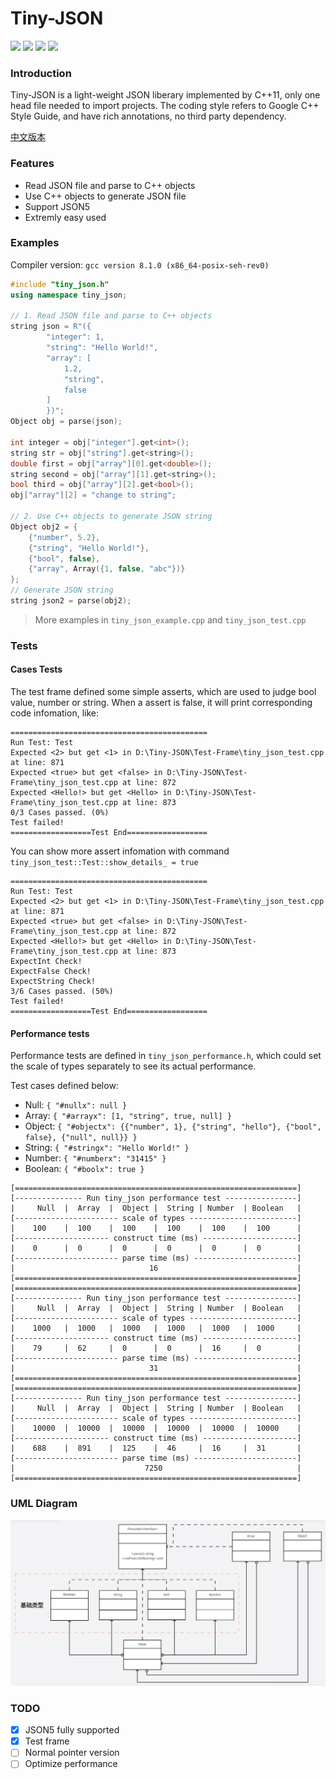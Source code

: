 # Tiny-JSON
![](https://img.shields.io/badge/c%2B%2B-11-blue) ![](https://img.shields.io/badge/release-v1.1-blue) ![](https://img.shields.io/badge/coverage-100%25-green) ![](https://img.shields.io/badge/license-mit-blue)

### Introduction
Tiny-JSON is a light-weight JSON liberary implemented by C++11, only one head file needed to import projects. The coding style refers to Google C++ Style Guide, and have rich annotations, no third party dependency.

[中文版本](https://github.com/Syan-Lin/Tiny-JSON/blob/main/README.md)

### Features
- Read JSON file and parse to C++ objects
- Use C++ objects to generate JSON file
- Support JSON5
- Extremly easy used

### Examples
Compiler version: `gcc version 8.1.0 (x86_64-posix-seh-rev0)`

```cpp
#include "tiny_json.h"
using namespace tiny_json;

// 1. Read JSON file and parse to C++ objects
string json = R"({
        "integer": 1,
        "string": "Hello World!",
        "array": [
            1.2,
            "string",
            false
        ]
        })";
Object obj = parse(json);

int integer = obj["integer"].get<int>();
string str = obj["string"].get<string>();
double first = obj["array"][0].get<double>();
string second = obj["array"][1].get<string>();
bool third = obj["array"][2].get<bool>();
obj["array"][2] = "change to string";

// 2. Use C++ objects to generate JSON string
Object obj2 = {
    {"number", 5.2},
    {"string", "Hello World!"},
    {"bool", false},
    {"array", Array({1, false, "abc"})}
};
// Generate JSON string
string json2 = parse(obj2);
```

>More examples in `tiny_json_example.cpp` and `tiny_json_test.cpp`

### Tests
#### Cases Tests
The test frame defined some simple asserts, which are used to judge bool value, number or string. When a assert is false, it will print corresponding code infomation, like:
```
============================================
Run Test: Test
Expected <2> but get <1> in D:\Tiny-JSON\Test-Frame\tiny_json_test.cpp at line: 871
Expected <true> but get <false> in D:\Tiny-JSON\Test-Frame\tiny_json_test.cpp at line: 872
Expected <Hello!> but get <Hello> in D:\Tiny-JSON\Test-Frame\tiny_json_test.cpp at line: 873
0/3 Cases passed. (0%)
Test failed!
==================Test End==================
```
You can show more assert infomation with command `tiny_json_test::Test::show_details_ = true`
```
============================================
Run Test: Test
Expected <2> but get <1> in D:\Tiny-JSON\Test-Frame\tiny_json_test.cpp at line: 871
Expected <true> but get <false> in D:\Tiny-JSON\Test-Frame\tiny_json_test.cpp at line: 872
Expected <Hello!> but get <Hello> in D:\Tiny-JSON\Test-Frame\tiny_json_test.cpp at line: 873
ExpectInt Check!
ExpectFalse Check!
ExpectString Check!
3/6 Cases passed. (50%)
Test failed!
==================Test End==================
```
#### Performance tests
Performance tests are defined in `tiny_json_performance.h`, which could set the scale of types separately to see its actual performance.

Test cases defined below:
- Null: `{ "#nullx": null }`
- Array: `{ "#arrayx": [1, "string", true, null] }`
- Object: `{ "#objectx": {{"number", 1}, {"string", "hello"}, {"bool", false}, {"null", null}} }`
- String: `{ "#stringx": "Hello World!" }`
- Number: `{ "#numberx": "31415" }`
- Boolean: `{ "#boolx": true }`
```
[===============================================================]
[--------------- Run tiny_json performance test ----------------]
|     Null  |  Array  |  Object |  String | Number  | Boolean   |
[----------------------- scale of types ------------------------]
|    100    |  100    |  100    |  100    |  100    |  100      |
[--------------------- construct time (ms) ---------------------]
|    0      |  0      |  0      |  0      |  0      |  0        |
[----------------------- parse time (ms) -----------------------]
|                              16                               |
[===============================================================]
[===============================================================]
[--------------- Run tiny_json performance test ----------------]
|     Null  |  Array  |  Object |  String | Number  | Boolean   |
[----------------------- scale of types ------------------------]
|    1000   |  1000   |  1000   |  1000   |  1000   |  1000     |
[--------------------- construct time (ms) ---------------------]
|    79     |  62     |  0      |  0      |  16     |  0        |
[----------------------- parse time (ms) -----------------------]
|                              31                               |
[===============================================================]
[===============================================================]
[--------------- Run tiny_json performance test ----------------]
|     Null  |  Array  |  Object |  String | Number  | Boolean   |
[----------------------- scale of types ------------------------]
|    10000  |  10000  |  10000  |  10000  |  10000  |  10000    |
[--------------------- construct time (ms) ---------------------]
|    688    |  891    |  125    |  46     |  16     |  31       |
[----------------------- parse time (ms) -----------------------]
|                             7250                              |
[===============================================================]
```

### UML Diagram
![uml](uml.jpg)

### TODO
- [x] JSON5 fully supported
- [x] Test frame
- [ ] Normal pointer version
- [ ] Optimize performance
